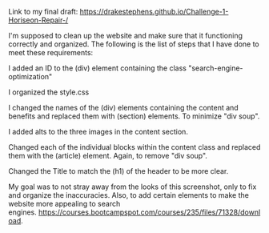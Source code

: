 Link to my final draft: https://drakestephens.github.io/Challenge-1-Horiseon-Repair-/

I'm supposed to clean up the website and make sure that it functioning correctly and organized. The following is the list of steps that I have done to meet these requirements:

I added an ID to the (div) element containing the class "search-engine-optimization"

I organized the style.css

I changed the names of the (div) elements containing the content and benefits and replaced them with (section) elements. To minimize "div soup".

I added alts to the three images in the content section.

Changed each of the individual blocks within the content class and replaced them with the (article) element. Again, to remove "div soup".

Changed the Title to match the (h1) of the header to be more clear.

My goal was to not stray away from the looks of this screenshot, only to fix and organize the inaccuracies. Also, to add certain elements to make the website more appealing to search engines. https://courses.bootcampspot.com/courses/235/files/71328/download.

